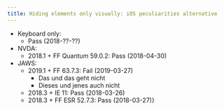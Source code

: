 ```yaml
---
title: Hiding elements only visually: iOS peculiarities alternative
---
```


- Keyboard only:
    - Pass (2018-??-??)
- NVDA:
    - 2018.1 + FF Quantum 59.0.2: Pass (2018-04-30)
- JAWS:
    - 2019.1 + FF 63.7.3: Fail (2019-03-27)
        - Das und das geht nicht
        - Dieses und jenes auch nicht
    - 2018.3 + IE 11: Pass (2018-03-26)
    - 2018.3 + FF ESR 52.7.3: Pass (2018-03-27)}